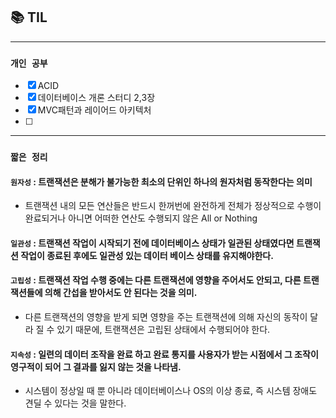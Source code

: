 
## 📚 TIL

---

### `개인 공부`
- [X] ACID
- [X] 데이터베이스 개론 스터디 2,3장 
- [X] MVC패턴과 레이어드 아키텍처 
- [ ]

---
### `짧은 정리`

#### `원자성` : 트랜잭션은 분해가 불가능한 최소의 단위인 하나의 원자처럼 동작한다는 의미
- 트랜잭션 내의 모든 연산들은 반드시 한꺼번에 완전하게 전체가 정상적으로 수행이 완료되거나 아니면 어떠한 연산도 수행되지 않은 All or Nothing

#### `일관성` : 트랜잭션 작업이 시작되기 전에 데이터베이스 상태가 일관된 상태였다면 트랜잭션 작업이 종료된 후에도 일관성 있는 데이터 베이스 상태를 유지해야한다.

#### `고립성` : 트랜잭션 작업 수행 중에는 다른 트랜잭션에 영향을 주어서도 안되고, 다른 트랜잭션들에 의해 간섭을 받아서도 안 된다는 것을 의미.
- 다른 트랜잭션의 영향을 받게 되면 영향을 주는 트랜잭션에 의해 자신의 동작이 달라 질 수 있기 때문에, 트랜잭션은 고립된 상태에서 수행되어야 한다.

#### `지속성` : 일련의 데이터 조작을 완료 하고 완료 통지를 사용자가 받는 시점에서 그 조작이 영구적이 되어 그 결과를 잃지 않는 것을 나타냄.
- 시스템이 정상일 때 뿐 아니라 데이터베이스나 OS의 이상 종료, 즉 시스템 장애도 견딜 수 있다는 것을 말한다.


